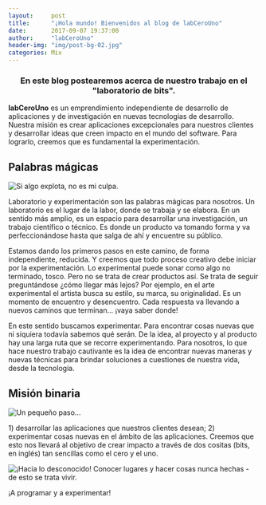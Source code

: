 ```yaml
---
layout:     post
title:      "¡Hola mundo! Bienvenidos al blog de labCeroUno"
date:       2017-09-07 19:37:00
author:     "labCeroUno"
header-img: "img/post-bg-02.jpg"
categories: Mix
---
```


<h3 align="center">En este blog postearemos acerca de nuestro trabajo en el "laboratorio de bits".</h3>

<p><strong>labCeroUno</strong> es un emprendimiento independiente de desarrollo de aplicaciones y de investigación en nuevas tecnologías de desarrollo. Nuestra misión es crear aplicaciones excepcionales para nuestros clientes y desarrollar ideas que creen  impacto en el mundo del software. Para lograrlo, creemos que es fundamental la experimentación.</p>

<h2 class="section-heading">Palabras mágicas</h2>

<img src="{{ site.baseurl }}/img/lab-illustration.jpg" class="img-responsive" alt="Si algo explota, no es mi culpa.">

<p>Laboratorio y experimentación son las palabras mágicas para nosotros. Un laboratorio es el lugar de la labor, donde se trabaja y se elabora. En un sentido más amplio, es un espacio para desarrollar una investigación, un trabajo científico o técnico. Es donde un producto va tomando forma y va perfeccionándose hasta que salga de ahí y encuentre su público.</p>

<p>Estamos dando los primeros pasos en este camino, de forma independiente, reducida. Y creemos que todo proceso creativo debe iniciar por la experimentación. Lo experimental puede sonar como algo no terminado, tosco. Pero no se trata de crear productos así. Se trata de seguir preguntándose ¿cómo llegar más lejos? Por ejemplo, en el arte experimental el artista busca su estilo, su marca, su originalidad. Es un momento de encuentro y desencuentro. Cada respuesta va llevando a nuevos caminos que terminan... ¡vaya saber donde!</p>


<p>En este sentido buscamos experimentar. Para encontrar cosas nuevas que ni siquiera todavía sabemos qué serán. De la idea, al proyecto y al producto hay una larga ruta que se recorre experimentando. Para nosotros, lo que hace nuestro trabajo cautivante es la idea de encontrar nuevas maneras y nuevas técnicas para brindar soluciones a cuestiones de nuestra vida, desde la tecnología.</p>

<h2 class="section-heading">Misión binaria</h2>

<img src="{{ site.baseurl }}/img/post-bg-05.jpg" class="img-responsive" alt="Un pequeño paso...">

<p>1) desarrollar las aplicaciones que nuestros clientes desean; 2) experimentar cosas nuevas en el ámbito de las aplicaciones. Creemos que esto nos llevará al objetivo de crear impacto a través de dos cositas (bits, en inglés) tan sencillas como el cero y el uno.</p>

<img src="{{ site.baseurl }}/img/post-bg-04.jpg" class="img-responsive" alt="¡Hacia lo desconocido!">
<span class="caption text-muted">Conocer lugares y hacer cosas nunca hechas - de esto se trata vivir.</span>

<p>¡A programar y a experimentar!</p>